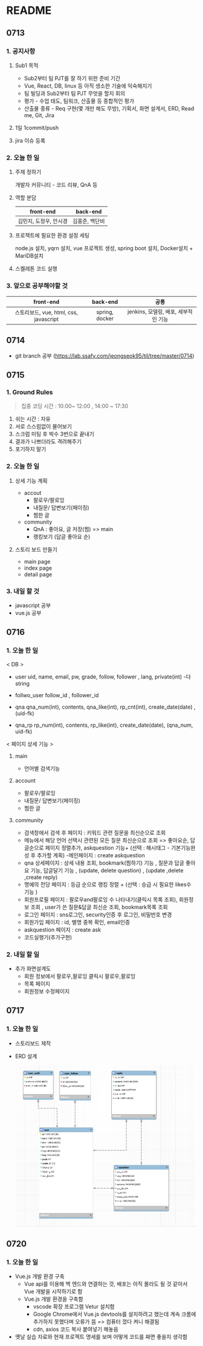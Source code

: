 # README

## 0713

### 1. 공지사항

1. Sub1 목적

   - Sub2부터 팀 PJT를 잘 하기 위한 준비 기간
   -  Vue, React, DB, linux 등 아직 생소한 기술에 익숙해지기
   - 팀 빌딩과 Sub2부터 팀 PJT 무엇을 할지 회의
   - 평가 - 수업 태도, 팀워크, 산출물 등 종합적인 평가
   - 산출물 종류 - Req 구현(몇 개만 해도 무방), 기획서, 화면 설계서, ERD, Read me, Git, Jira

   

2. 1일 1commit/push

   

3. jira 이슈 등록



### 2. 오늘 한 일

1. 주제 정하기

	개발자 커뮤니티 - 코드 리뷰, QnA 등 

2. 역할 분담

   |       front-end        |    back-end    |
   | :--------------------: | :------------: |
   | 김민지, 도정우, 안시경 | 김홍준, 백단비 |

3. 프로젝트에 필요한 환경 설정 세팅

   node.js 설치, yqrn 설치, vue 프로젝트 생성, spring boot 설치, Docker설치 + MariDB설치

4. 스켈레톤 코드 실행 

   

   

### 3. 앞으로 공부해야할 것

|               front-end                |    back-end    |                 공통                 |
| :------------------------------------: | :------------: | :----------------------------------: |
| 스토리보드, vue, html, css, javascript | spring, docker | jenkins, 모델링, 배포, 세부적인 기능 |





## 0714

- git branch 공부 (https://lab.ssafy.com/jeongseok95/til/tree/master/0714)



## 0715

### 1.  Ground Rules

> 집중 코딩 시간 : 10:00~ 12:00 , 14:00 ~ 17:30 

1. 쉬는 시간 : 자유
2. 서로 스스럼없이 물어보기
3. 스크럼 미팅 후 박수 3번으로 끝내기
4. 결과가 나쁘더라도 격려해주기
5. 포기하지 말기



### 2. 오늘 한 일

1. 상세 기능 계획
    - accout
       - 팔로우/팔로잉
       - 내질문/ 답변보기(페이징)
       - 찜한 글
    - community
       - QnA : 좋아요, 글 저장(찜) => main
       - 랭킹보기 (답글 좋아요 순)
       
       
    
2. 스토리 보드 만들기

    - main page
    - index page
    - detail page

 

### 3. 내일 할 것

- javascript 공부
- vue.js 공부



## 0716

### 1. 오늘 한 일

< DB >

- user
  uid, name, email, pw, grade, follow, follower , lang, private(int)
  -다 string

- follwo_user
  follow_id , follower_id

- qna
  qna_num(int), contents, qna_like(int), rp_cnt(int), create_date(date) , (uid-fk) 

- qna_rp
  rp_num(int), contents, rp_like(int), create_date(date), (qna_num, uid-fk) 



< 페이지 상세 기능 >
1. main

   - 언어별 검색기능



2. account

    - 팔로우/팔로잉
    - 내질문/ 답변보기(페이징)
    - 찜한 글



3. community

    - 검색창에서 검색 후 페이지 : 키워드 관련 질문을 최신순으로 조회
    - 메뉴에서 해당 언어 선택시 관련된 모든 질문 최신순으로 조회
    => 좋아요순, 답글순으로 페이지 정렬추가, askquestion 기능+ (선택 : 해시태그 - 기본기능완성 후 추가할 계획)
    -메인페이지 : create askquestion 
    - qna 상세페이지 : 상세 내용 조회, bookmark(찜하기) 기능 , 질문과 답글 좋아요 기능, 답글달기 기능 , (update, delete question) , (update ,delete ,create reply) 
    - 명예의 전당 페이지 : 등급 순으로 랭킹 정렬 + (선택 : 승급 시 필요한 likes수 기능 ) 
    - 회원프로필 페이지 :  팔로우and팔로잉 수 나타내기(클릭시 목록 조회), 회원정보 조회 , user가 쓴 질문&답글 최신순 조회, bookmark목록 조회
    - 로그인 페이지 : sns로그인, security인증 후 로그인, 비밀번호 변경
    - 회원가입 페이지 : id, 별명 중복 확인, email인증
    - askquestion 페이지 : create ask
    - 코드실행기(추가구현)



### 2. 내일 할 일

- 추가 화면설계도
  - 회원 정보에서 팔로우,팔로잉 클릭시 팔로우,팔로잉 
  - 목록 페이지
  - 회원정보 수정페이지



## 0717

### 1. 오늘 한 일

- 스토리보드 제작

- ERD 설계

  ![ERD](ERD.png)



## 0720

### 1. 오늘 한 일

- Vue.js  개발 환경 구축
  - Vue api를 이용해 백 엔드와 연결하는 것, 배포는 아직 몰라도 될 것 같아서 Vue 개발을 시작하기로 함
  - Vue.js 개발 환경을 구축함
    - vscode 확장 프로그램 Vetur 설치함
    - Google Chrome에서 Vue.js devtools를 설치하려고 했는데 계속 크롬에 추가하지 못했다며 오류가 뜸 => 컴퓨터 껐다 켜니 해결됨
    - cdn, axios 코드 복사 붙여넣기 해놓음
- 옛날 실습 자료와 현재 프로젝트 명세를 보며 어떻게 코드를 짜면 좋을지 생각함